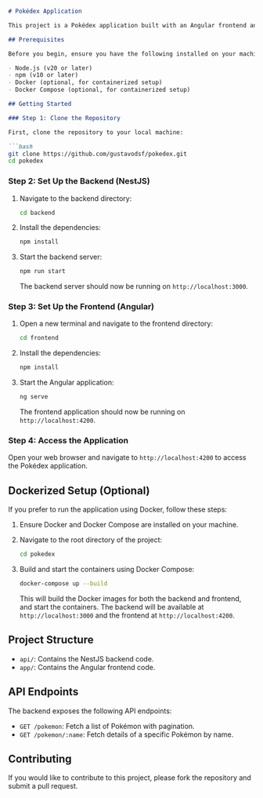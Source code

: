 ```markdown
# Pokédex Application

This project is a Pokédex application built with an Angular frontend and a NestJS backend. The backend interacts with the PokéAPI to fetch Pokémon data, and the frontend displays this data to the user.

## Prerequisites

Before you begin, ensure you have the following installed on your machine:

- Node.js (v20 or later)
- npm (v10 or later)
- Docker (optional, for containerized setup)
- Docker Compose (optional, for containerized setup)

## Getting Started

### Step 1: Clone the Repository

First, clone the repository to your local machine:

```bash
git clone https://github.com/gustavodsf/pokedex.git
cd pokedex
```

### Step 2: Set Up the Backend (NestJS)

1. Navigate to the backend directory:

    ```bash
    cd backend
    ```

2. Install the dependencies:

    ```bash
    npm install
    ```

3. Start the backend server:

    ```bash
    npm run start
    ```

   The backend server should now be running on `http://localhost:3000`.

### Step 3: Set Up the Frontend (Angular)

1. Open a new terminal and navigate to the frontend directory:

    ```bash
    cd frontend
    ```

2. Install the dependencies:

    ```bash
    npm install
    ```

3. Start the Angular application:

    ```bash
    ng serve
    ```

   The frontend application should now be running on `http://localhost:4200`.

### Step 4: Access the Application

Open your web browser and navigate to `http://localhost:4200` to access the Pokédex application.

## Dockerized Setup (Optional)

If you prefer to run the application using Docker, follow these steps:

1. Ensure Docker and Docker Compose are installed on your machine.

2. Navigate to the root directory of the project:

    ```bash
    cd pokedex
    ```

3. Build and start the containers using Docker Compose:

    ```bash
    docker-compose up --build
    ```

   This will build the Docker images for both the backend and frontend, and start the containers. The backend will be available at `http://localhost:3000` and the frontend at `http://localhost:4200`.

## Project Structure

- `api/`: Contains the NestJS backend code.
- `app/`: Contains the Angular frontend code.

## API Endpoints

The backend exposes the following API endpoints:

- `GET /pokemon`: Fetch a list of Pokémon with pagination.
- `GET /pokemon/:name`: Fetch details of a specific Pokémon by name.

## Contributing

If you would like to contribute to this project, please fork the repository and submit a pull request.
